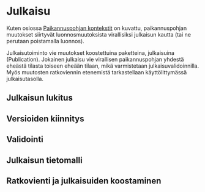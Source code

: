 # Julkaisu

Kuten osiossa [Paikannuspohjan kontekstit](paikannuspohjan_kontekstit.md) on kuvattu, paikannuspohjan muutokset
siirtyvät luonnosmuutoksista virallisiksi julkaisun kautta (tai ne perutaan poistamalla luonnos).

Julkaisutoiminto vie muutokset koostettuina paketteina, julkaisuina (Publication). Jokainen julkaisu vie virallisen
paikannuspohjan yhdestä eheästä tilasta toiseen eheään tilaan, mikä varmistetaan julkaisuvalidoinnilla. Myös muutosten
ratkoviennin etenemistä tarkastellaan käyttölittymässä julkaisutasolla.

## Julkaisun lukitus

## Versioiden kiinnitys

## Validointi

## Julkaisun tietomalli

## Ratkovienti ja julkaisuiden koostaminen
